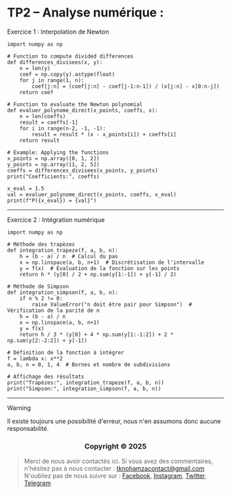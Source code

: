 # TP2 – Analyse numérique :


Exercice 1 : Interpolation de Newton

```shell
import numpy as np

# Function to compute divided differences
def differences_divisees(x, y):
    n = len(y)
    coef = np.copy(y).astype(float)
    for j in range(1, n):
        coef[j:n] = (coef[j:n] - coef[j-1:n-1]) / (x[j:n] - x[0:n-j])
    return coef

# Function to evaluate the Newton polynomial
def evaluer_polynome_direct(x_points, coeffs, x):
    n = len(coeffs)
    result = coeffs[-1]
    for i in range(n-2, -1, -1):
        result = result * (x - x_points[i]) + coeffs[i]
    return result

# Example: Applying the functions
x_points = np.array([0, 1, 2])
y_points = np.array([1, 2, 5])
coeffs = differences_divisees(x_points, y_points)
print("Coefficients:", coeffs)

x_eval = 1.5
val = evaluer_polynome_direct(x_points, coeffs, x_eval)
print(f"P({x_eval}) = {val}")
```


---

Exercice 2 : Intégration numérique

```shell
import numpy as np

# Méthode des trapèzes
def integration_trapeze(f, a, b, n):
    h = (b - a) / n  # Calcul du pas
    x = np.linspace(a, b, n+1)  # Discrétisation de l'intervalle
    y = f(x)  # Évaluation de la fonction sur les points
    return h * (y[0] / 2 + np.sum(y[1:-1]) + y[-1] / 2)

# Méthode de Simpson
def integration_simpson(f, a, b, n):
    if n % 2 != 0:
        raise ValueError("n doit être pair pour Simpson")  # Vérification de la parité de n
    h = (b - a) / n
    x = np.linspace(a, b, n+1)
    y = f(x)
    return h / 3 * (y[0] + 4 * np.sum(y[1:-1:2]) + 2 * np.sum(y[2:-2:2]) + y[-1])

# Définition de la fonction à intégrer
f = lambda x: x**2
a, b, n = 0, 1, 4  # Bornes et nombre de subdivisions

# Affichage des résultats
print("Trapèzes:", integration_trapeze(f, a, b, n))
print("Simpson:", integration_simpson(f, a, b, n))
```

---

> [!WARNING]
> Il existe toujours une possibilité d'erreur, nous n'en assumons donc aucune responsabilité.

</p>
<h3 align="center">Copyright © 2025</h3>
<p align="center">
</p>

> Merci de nous avoir contactés ici. Si vous avez des commentaires, n'hésitez pas à nous contacter :
tknohamzacontact@gmail.com
N'oubliez pas de nous suivre sur :
<a href="https://facebook.com/tknohamza">Facebook</a>, <a href="https://instagram.com/r/tknohamza">Instagram</a>, <a href="https://twitter.com/tknohamza">Twitter</a>, <a href="https://t.me/tknohamzachannel">Telegram</a>
